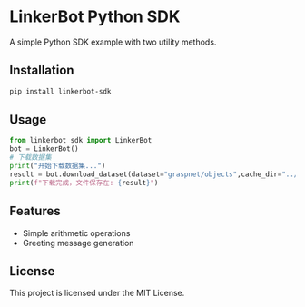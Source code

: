 # LinkerBot Python SDK

A simple Python SDK example with two utility methods.

## Installation

```bash
pip install linkerbot-sdk
```

## Usage

```python
from linkerbot_sdk import LinkerBot
bot = LinkerBot()
# 下载数据集
print("开始下载数据集...")
result = bot.download_dataset(dataset="graspnet/objects",cache_dir="../test")
print(f"下载完成，文件保存在: {result}")
```

## Features

- Simple arithmetic operations
- Greeting message generation

## License

This project is licensed under the MIT License.
